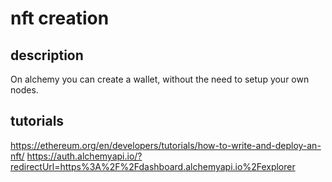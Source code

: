 nft creation
=

## description
On alchemy you can create a wallet, without the need to setup your own nodes.

## tutorials
https://ethereum.org/en/developers/tutorials/how-to-write-and-deploy-an-nft/
https://auth.alchemyapi.io/?redirectUrl=https%3A%2F%2Fdashboard.alchemyapi.io%2Fexplorer

